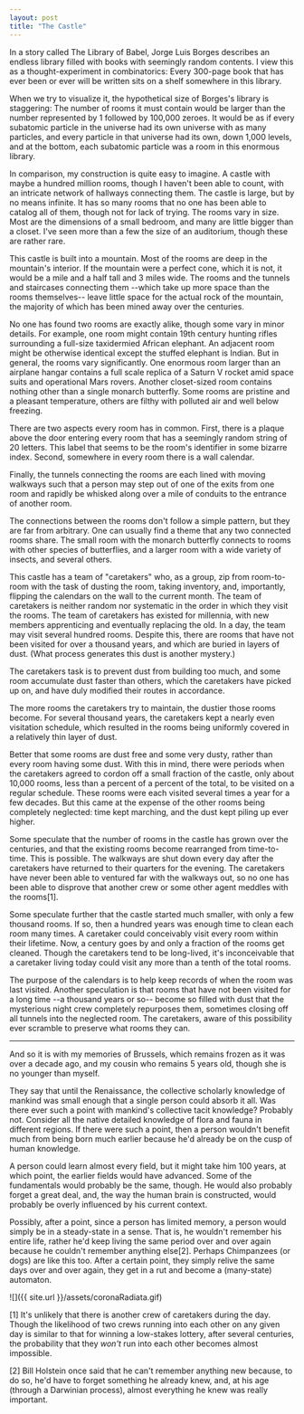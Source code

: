 ```yaml
---
layout: post
title: "The Castle"
---
```


In a story called The Library of Babel, Jorge Luis Borges describes an endless library filled
with books with seemingly random contents.  I view this as a thought-experiment in
combinatorics: Every 300-page book that has ever been or ever will be written sits on a shelf
somewhere in this library.

When we try to visualize it, the hypothetical size of Borges's library is staggering: The
number of rooms it must contain would be larger than the number represented by 1 followed by
100,000 zeroes.  It would be as if every subatomic particle in the universe had its own
universe with as many particles, and every particle in that universe had its own, down 1,000
levels, and at the bottom, each subatomic particle was a room in this enormous library.

In comparison, my construction is quite easy to imagine.  A castle with maybe a hundred million
rooms, though I haven't been able to count, with an intricate network of hallways connecting
them.  The castle is large, but by no means infinite.  It has so many rooms that no one has
been able to catalog all of them, though not for lack of trying.  The rooms vary in size.  Most
are the dimensions of a small bedroom, and many are little bigger than a closet.  I've seen
more than a few the size of an auditorium, though these are rather rare.

This castle is built into a mountain.  Most of the rooms are deep in the mountain's interior.
If the mountain were a perfect cone, which it is not, it would be a mile and a half tall and 3
miles wide.  The rooms and the tunnels and staircases connecting them --which take up more
space than the rooms themselves-- leave little space for the actual rock of the mountain, the
majority of which has been mined away over the centuries.

No one has found two rooms are exactly alike, though some vary in minor details.  For example,
one room might contain 19th century hunting rifles surrounding a full-size taxidermied African
elephant.  An adjacent room might be otherwise identical except the stuffed elephant is Indian.
But in general, the rooms vary significantly.  One enormous room larger than an airplane hangar
contains a full scale replica of a Saturn V rocket amid space suits and operational Mars
rovers.  Another closet-sized room contains nothing other than a single monarch butterfly.
Some rooms are pristine and a pleasant temperature, others are filthy with polluted air and
well below freezing.

There are two aspects every room has in common.  First, there is a plaque above the door
entering every room that has a seemingly random string of 20 letters.  This label that seems to
be the room's identifier in some bizarre index.  Second, somewhere in every room there is a
wall calendar.

Finally, the tunnels connecting the rooms are each lined with moving walkways such that a
person may step out of one of the exits from one room and rapidly be whisked along over a mile
of conduits to the entrance of another room.

The connections between the rooms don't follow a simple pattern, but they are far from
arbitrary.  One can usually find a theme that any two connected rooms share.  The small room
with the monarch butterfly connects to rooms with other species of butterflies, and a larger
room with a wide variety of insects, and several others.

This castle has a team of "caretakers" who, as a group, zip from room-to-room with the task of
dusting the room, taking inventory, and, importantly, flipping the calendars on the wall to the
current month.  The team of caretakers is neither random nor systematic in the order in which
they visit the rooms.  The team of caretakers has existed for millennia, with new members
apprenticing and eventually replacing the old.  In a day, the team may visit several hundred
rooms.  Despite this, there are rooms that have not been visited for over a thousand years, and
which are buried in layers of dust.  (What process generates this dust is another mystery.)

The caretakers task is to prevent dust from building too much, and some room accumulate dust
faster than others, which the caretakers have picked up on, and have duly modified their routes
in accordance.

The more rooms the caretakers try to maintain, the dustier those rooms become.  For several
thousand years, the caretakers kept a nearly even visitation schedule, which resulted in the
rooms being uniformly covered in a relatively thin layer of dust.

Better that some rooms are dust free and some very dusty, rather than every room having some
dust.  With this in mind, there were periods when the caretakers agreed to cordon off a small
fraction of the castle, only about 10,000 rooms, less than a percent of a percent of the total,
to be visited on a regular schedule.  These rooms were each visited several times a year for a
few decades.  But this came at the expense of the other rooms being completely neglected: time
kept marching, and the dust kept piling up ever higher.

Some speculate that the number of rooms in the castle has grown over the centuries, and that
the existing rooms become rearranged from time-to-time.  This is possible.  The walkways are
shut down every day after the caretakers have returned to their quarters for the evening.  The
caretakers have never been able to ventured far with the walkways out, so no one has been able to
disprove that another crew or some other agent meddles with the rooms[1].

Some speculate further that the castle started much smaller, with only a few thousand rooms.
If so, then a hundred years was enough time to clean each room many times.  A caretaker could
conceivably visit every room within their lifetime.  Now, a century goes by and only a fraction
of the rooms get cleaned.  Though the caretakers tend to be long-lived, it's inconceivable that
a caretaker living today could visit any more than a tenth of the total rooms.

The purpose of the calendars is to help keep records of when the room was last visited.
Another speculation is that rooms that have not been visited for a long time --a thousand years
or so-- become so filled with dust that the mysterious night crew completely repurposes them,
sometimes closing off all tunnels into the neglected room.  The caretakers, aware of this
possibility ever scramble to preserve what rooms they can.

***

And so it is with my memories of Brussels, which remains frozen as it was over a decade ago,
and my cousin who remains 5 years old, though she is no younger than myself.

They say that until the Renaissance, the collective scholarly knowledge of mankind was small
enough that a single person could absorb it all.  Was there ever such a point with mankind's
collective tacit knowledge?  Probably not.  Consider all the native detailed knowledge of flora
and fauna in different regions.  If there were such a point, then a person wouldn't benefit
much from being born much earlier because he'd already be on the cusp of human knowledge.

A person could learn almost every field, but it might take him 100 years, at which point, the
earlier fields would have advanced.  Some of the fundamentals would probably be the same,
though.  He would also probably forget a great deal, and, the way the human brain is
constructed, would probably be overly influenced by his current context.

Possibly, after a point, since a person has limited memory, a person would simply be in a
steady-state in a sense.  That is, he wouldn't remember his entire life, rather he'd keep
living the same period over and over again because he couldn't remember anything else[2].  Perhaps
Chimpanzees (or dogs) are like this too.  After a certain point, they simply relive the same
days over and over again, they get in a rut and become a (many-state) automaton.

![]({{ site.url }}/assets/coronaRadiata.gif)

[1] It's unlikely that there is another crew of caretakers during the day.  Though the likelihood
of two crews running into each other on any given day is similar to that for winning a
low-stakes lottery, after several centuries, the probability that they *won't* run into each
other becomes almost impossible.

[2] Bill Holstein once said that he can't remember anything new because, to do so, he'd have to
forget something he already knew, and, at his age (through a Darwinian process), almost
everything he knew was really important.
